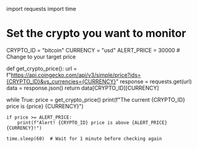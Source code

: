 import requests
import time

# Set the crypto you want to monitor
CRYPTO_ID = "bitcoin"
CURRENCY = "usd"
ALERT_PRICE = 30000  # Change to your target price

def get_crypto_price():
    url = f"https://api.coingecko.com/api/v3/simple/price?ids={CRYPTO_ID}&vs_currencies={CURRENCY}"
    response = requests.get(url)
    data = response.json()
    return data[CRYPTO_ID][CURRENCY]

while True:
    price = get_crypto_price()
    print(f"The current {CRYPTO_ID} price is {price} {CURRENCY}")

    if price >= ALERT_PRICE:
        print(f"Alert! {CRYPTO_ID} price is above {ALERT_PRICE} {CURRENCY}!")

    time.sleep(60)  # Wait for 1 minute before checking again
